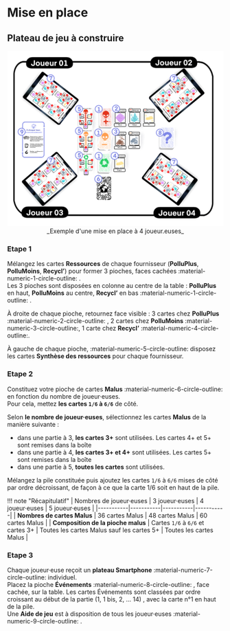 # Mise en place
## Plateau de jeu à construire
<center>
<img alt="TableDeJeu.png" src="../img/TableDeJeu.png" width="550"/>  
_Exemple d'une mise en place à 4 joueur.euses_
</center>

### Etape 1

Mélangez les cartes **Ressources** de chaque fournisseur (**PolluPlus**, **PolluMoins**, **Recycl’**) pour former 3 pioches, faces cachées :material-numeric-1-circle-outline: .   
Les 3 pioches sont disposées en colonne au centre de la table : **PolluPlus** en haut, **PolluMoins** au centre, **Recycl’** en bas :material-numeric-1-circle-outline: .   
  
À droite de chaque pioche, retournez face visible : 3 cartes chez **PolluPlus** :material-numeric-2-circle-outline: , 2 cartes chez **PolluMoins** :material-numeric-3-circle-outline:, 1 carte chez **Recycl’** :material-numeric-4-circle-outline:.  
  
À gauche de chaque pioche, :material-numeric-5-circle-outline: disposez les cartes **Synthèse des ressources** pour chaque fournisseur.
  
### Etape 2

Constituez votre pioche de cartes **Malus** :material-numeric-6-circle-outline: en fonction du nombre de joueur·euses.  
Pour cela, mettez **les cartes  `1/6` à `6/6`** de côté. 

Selon **le nombre de joueur·euses**, sélectionnez les cartes **Malus** de la manière suivante :

- dans une partie à 3, **les cartes 3+** sont utilisées. Les cartes 4+ et 5+ sont remises dans la boîte 
- dans une partie à 4, **les cartes 3+ et 4+** sont utilisées. Les cartes 5+ sont remises dans la boîte 
- dans une partie à 5, **toutes les cartes** sont utilisées.    

Mélangez la pile constituée puis ajoutez les cartes `1/6` à `6/6` mises de côté par ordre décroissant, de façon à ce que la carte 1/6 soit en haut de la pile.

!!! note "Récapitulatif"
    | Nombres de joueur·euses          | 3 joueur·euses | 4 joueur·euses | 5 joueur·euses |
    |-----------|-----------|-----------|-----------|
    | **Nombres de cartes Malus** | 36 cartes Malus          |  48 cartes Malus         |  60 cartes Malus         |
    | **Composition de la pioche malus** |   Cartes `1/6` à `6/6` et cartes 3+        |    Toutes les cartes Malus sauf les cartes 5+       |    Toutes les cartes Malus       |

### Etape 3

Chaque joueur·euse reçoit un **plateau Smartphone** :material-numeric-7-circle-outline: individuel.  
Placez la pioche **Événements** :material-numeric-8-circle-outline: , face cachée, sur la table. Les cartes Événements sont classées par ordre croissant au début de la partie (1, 1 bis, 2, ... 14) , avec la carte n°1 en haut de la pile.  
Une **Aide de jeu** est à disposition de tous les joueur·euses  :material-numeric-9-circle-outline:     .  